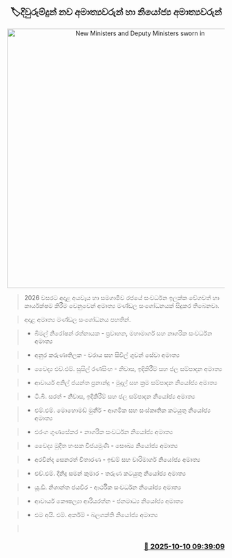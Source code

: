<p align='center'><b><h2 align='center' title='New Ministers and Deputy Ministers sworn in'>🏷දිවුරුම්දුන් නව අමාත්‍යවරුන් හා නියෝජ්‍ය අමාත්‍යවරුන්</h2></b></p>
<p align='center'><img src='https://helakuru.sgp1.cdn.digitaloceanspaces.com/esana/images/lib/anura-president-jkl.jpg' width='600' alt='New Ministers and Deputy Ministers sworn in'></p>

> 2026 වසරට අදාළ අයවැය හා සමගාමීව රජයේ සංවර්ධන ඉලක්ක වේගවත් හා කාර්යක්ෂම කිරීම වෙනුවෙන් අමාත්‍ය මණ්ඩල සංශෝධනයක් සිදුකර තිබෙනවා.

> අදාළ අමාත්‍ය මණ්ඩල සංශෝධනය පහතින්.

> * බිමල් නිරෝෂන් රත්නායක - ප්‍රවාහන, මහාමාර්ග සහ නාගරික සංවර්ධන අමාත්‍ය

> * අනුර කරුණාතිලක - වරාය සහ සිවිල් ගුවන් සේවා අමාත්‍ය

> * වෛද්‍ය එච්.එම්. සුසිල් රණසිංහ - නිවාස, ඉදිකිරීම් සහ ජල සම්පාදන අමාත්‍ය

> * ආචාර්ය අනිල් ජයන්ත ප්‍රනාන්දු - මුදල් සහ ක්‍රම සම්පාදන නියෝජ්‍ය අමාත්‍ය

> * ටී.බී. සරත් - නිවාස, ඉදිකිරීම් සහ ජල සම්පාදන නියෝජ්‍ය අමාත්‍ය

> * එම්.එම්. මොහොමඩ් මුනීර් - ආගමික සහ සංස්කෘතික කටයුතු නියෝජ්‍ය අමාත්‍ය

> * එරංග ගුණසේකර - නාගරික සංවර්ධන නියෝජ්‍ය අමාත්‍ය

> * වෛද්‍ය මුදිත හංසක විජයමුණි - සෞඛ්‍ය නියෝජ්‍ය අමාත්‍ය

> * අරවින්ද සෙනරත් විතාරණ - ඉඩම් සහ වාරිමාර්ග නියෝජ්‍ය අමාත්‍ය

> * එච්.එම්. දිනිදු සමන් කුමාර - තරුණ කටයුතු නියෝජ්‍ය අමාත්‍ය

> * යූ.ඩී. නිශාන්ත ජයවීර - ආර්ථික සංවර්ධන නියෝජ්‍ය අමාත්‍ය

> * ආචාර්ය කෞෂල්‍යා ආරියරත්න - ජනමාධ්‍ය නියෝජ්‍ය අමාත්‍ය

> * එම අයි. එම්. අර්කම් - බලශක්ති නියෝජ්‍ය අමාත්‍ය

>  



<h3 align='right'><a href='https://www.helakuru.lk/esana/p/114366/'>📅 2025-10-10 09:39:09</a></h3>

